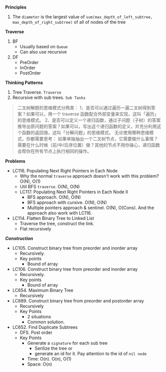 
**Principles**

1. The `diameter` is the largest value of `sum(max_depth_of_left_subtree, max_depth_of_right_subtree)` of all of nodes of the tree

**Traverse**
1. BF
    * Usually based on `Queue`
    * Can also use recursive
2. DF
    * PreOrder
    * InOrder
    * PostOrder


**Thinking Patterns**
1. Tree Traverse. `Traverse` 
2. Recursive with sub trees. `Sub Tasks`

> 二叉树解题的思维模式分两类：
1、是否可以通过遍历一遍二叉树得到答案？如果可以，用一个 traverse 函数配合外部变量来实现，这叫「遍历」的思维模式。
2、是否可以定义一个递归函数，通过子问题（子树）的答案推导出原问题的答案？如果可以，写出这个递归函数的定义，并充分利用这个函数的返回值，这叫「分解问题」的思维模式。
无论使用哪种思维模式，你都需要思考：
如果单独抽出一个二叉树节点，它需要做什么事情？需要在什么时候（前/中/后序位置）做？其他的节点不用你操心，递归函数会帮你在所有节点上执行相同的操作。


**Problems**
* LC116. Populating Next Right Pointers in Each Node
    * Why the normal `traverse` approach doesn't work with this problem? O(N), O(1)
    * Util BFS `traverse`. O(N), O(N)
    * LC117. Populating Next Right Pointers in Each Node II
        * BFS approach. O(N), O(N)
        * BFS approach with cursive. O(N), O(N)
        * Multiple pointers approach & sentinel. O(N), O(Cons). And the approach also work with LC116.
* LC114. Flatten Binary Tree to Linked List
    * Traverse the tree, construct the link.
    * Flat recursively

***Construction***

* LC105. Construct binary tree from preorder and inorder array
    * Recursively.
    * Key points
      * Bound of array
* LC106. Construct binary tree from preorder and inorder array
    * Recursively.
    * Key points
      * Bound of array
* LC654. Maximum Binary Tree
    * Recursively
* LC889. Construct binary tree from preorder and postorder array  
    * Recursively
    * Key Points
        * 2 situations
        * Common solution.
* LC652. Find Duplicate Subtrees
    * DFS. Post order
    * Key Points
        * Generate a `signature` for each sub tree
            * Serilize the tree or
            * generate an id for it. Pay attention to the id of `nil node`
        * Time: O(n). O(n), O(1)
        * Space: O(n)
